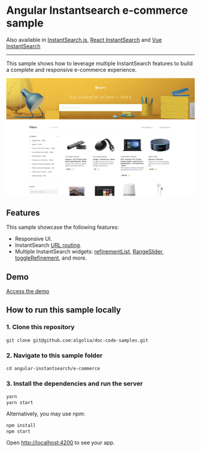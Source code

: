# Angular Instantsearch e-commerce sample

Also available in [InstantSearch.js](../../instantsearch-js/e-commerce/), [React InstantSearch](../../react-instantsearch/e-commerce/) and [Vue InstantSearch](../../vue-instantsearch/e-commerce/)

---

This sample shows how to leverage multiple InstantSearch features to build a complete and responsive e-commerce experience.

<p align="center"><img src="capture.png?raw=true" alt="A capture of the Algolia Angular InstantSearch e-commerce demo" /></p>

## Features

This sample showcase the following features:

- Responsive UI.
- InstantSearch [URL routing](https://www.algolia.com/doc/guides/building-search-ui/going-further/routing-urls/angular/).
- Multiple InstantSearch widgets: [refinementList](https://www.algolia.com/doc/api-reference/widgets/refinement-list/angular/), [RangeSlider](https://www.algolia.com/doc/api-reference/widgets/range-slider/angular/), [toggleRefinement](https://www.algolia.com/doc/api-reference/widgets/toggle-refinement/angular/), and more.

## Demo

[Access the demo](https://codesandbox.io/s/github/algolia/doc-code-samples/tree/master/angular-instantsearch/e-commerce)

## How to run this sample locally

### 1. Clone this repository

```
git clone git@github.com:algolia/doc-code-samples.git
```

### 2. Navigate to this sample folder

```
cd angular-instantsearch/e-commerce
```

### 3. Install the dependencies and run the server

```
yarn
yarn start
```

Alternatively, you may use npm:

```
npm install
npm start
```

Open <http://localhost:4200> to see your app.
